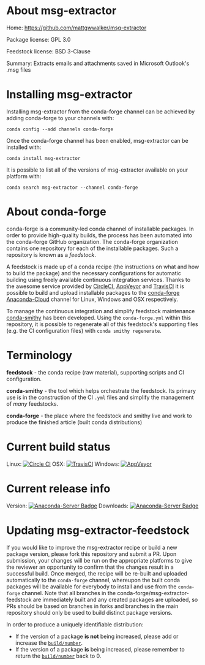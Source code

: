 About msg-extractor
===================

Home: https://github.com/mattgwwalker/msg-extractor

Package license: GPL 3.0

Feedstock license: BSD 3-Clause

Summary: Extracts emails and attachments saved in Microsoft Outlook's .msg files



Installing msg-extractor
========================

Installing msg-extractor from the conda-forge channel can be achieved by adding conda-forge to your channels with:

```
conda config --add channels conda-forge
```

Once the conda-forge channel has been enabled, msg-extractor can be installed with:

```
conda install msg-extractor
```

It is possible to list all of the versions of msg-extractor available on your platform with:

```
conda search msg-extractor --channel conda-forge
```


About conda-forge
=================

conda-forge is a community-led conda channel of installable packages.
In order to provide high-quality builds, the process has been automated into the
conda-forge GitHub organization. The conda-forge organization contains one repository
for each of the installable packages. Such a repository is known as a *feedstock*.

A feedstock is made up of a conda recipe (the instructions on what and how to build
the package) and the necessary configurations for automatic building using freely
available continuous integration services. Thanks to the awesome service provided by
[CircleCI](https://circleci.com/), [AppVeyor](http://www.appveyor.com/)
and [TravisCI](https://travis-ci.org/) it is possible to build and upload installable
packages to the [conda-forge](https://anaconda.org/conda-forge)
[Anaconda-Cloud](http://docs.anaconda.org/) channel for Linux, Windows and OSX respectively.

To manage the continuous integration and simplify feedstock maintenance
[conda-smithy](http://github.com/conda-forge/conda-smithy) has been developed.
Using the ``conda-forge.yml`` within this repository, it is possible to regenerate all of
this feedstock's supporting files (e.g. the CI configuration files) with ``conda smithy regenerate``.


Terminology
===========

**feedstock** - the conda recipe (raw material), supporting scripts and CI configuration.

**conda-smithy** - the tool which helps orchestrate the feedstock.
                   Its primary use is in the construction of the CI ``.yml`` files
                   and simplify the management of *many* feedstocks.

**conda-forge** - the place where the feedstock and smithy live and work to
                  produce the finished article (built conda distributions)

Current build status
====================

Linux: [![Circle CI](https://circleci.com/gh/conda-forge/msg-extractor-feedstock.svg?style=shield)](https://circleci.com/gh/conda-forge/msg-extractor-feedstock)
OSX: [![TravisCI](https://travis-ci.org/conda-forge/msg-extractor-feedstock.svg?branch=master)](https://travis-ci.org/conda-forge/msg-extractor-feedstock)
Windows: [![AppVeyor](https://ci.appveyor.com/api/projects/status/github/conda-forge/msg-extractor-feedstock?svg=True)](https://ci.appveyor.com/project/conda-forge/msg-extractor-feedstock/branch/master)

Current release info
====================
Version: [![Anaconda-Server Badge](https://anaconda.org/conda-forge/msg-extractor/badges/version.svg)](https://anaconda.org/conda-forge/msg-extractor)
Downloads: [![Anaconda-Server Badge](https://anaconda.org/conda-forge/msg-extractor/badges/downloads.svg)](https://anaconda.org/conda-forge/msg-extractor)


Updating msg-extractor-feedstock
================================

If you would like to improve the msg-extractor recipe or build a new
package version, please fork this repository and submit a PR. Upon submission,
your changes will be run on the appropriate platforms to give the reviewer an
opportunity to confirm that the changes result in a successful build. Once
merged, the recipe will be re-built and uploaded automatically to the
`conda-forge` channel, whereupon the built conda packages will be available for
everybody to install and use from the `conda-forge` channel.
Note that all branches in the conda-forge/msg-extractor-feedstock are
immediately built and any created packages are uploaded, so PRs should be based
on branches in forks and branches in the main repository should only be used to
build distinct package versions.

In order to produce a uniquely identifiable distribution:
 * If the version of a package **is not** being increased, please add or increase
   the [``build/number``](http://conda.pydata.org/docs/building/meta-yaml.html#build-number-and-string).
 * If the version of a package **is** being increased, please remember to return
   the [``build/number``](http://conda.pydata.org/docs/building/meta-yaml.html#build-number-and-string)
   back to 0.
